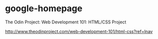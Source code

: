 # google-homepage
The Odin Project: Web Development 101: HTML/CSS Project

http://www.theodinproject.com/web-development-101/html-css?ref=lnav